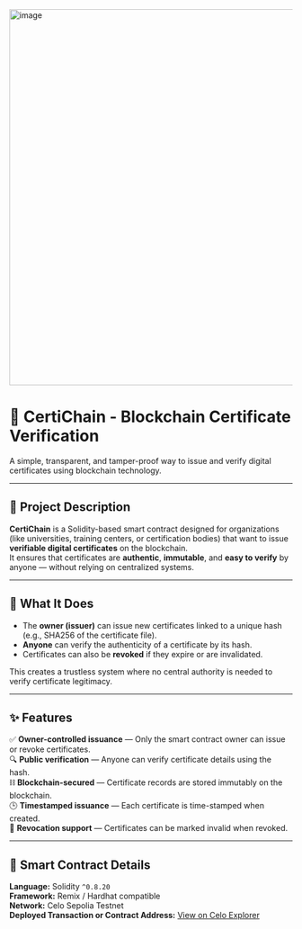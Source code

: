 <img width="1333" height="669" alt="image" src="https://github.com/user-attachments/assets/9398ec03-8a2f-4a03-94d7-64337e48cbfc" />


# 🧾 CertiChain - Blockchain Certificate Verification

A simple, transparent, and tamper-proof way to issue and verify digital certificates using blockchain technology.

---

## 📘 Project Description

**CertiChain** is a Solidity-based smart contract designed for organizations (like universities, training centers, or certification bodies) that want to issue **verifiable digital certificates** on the blockchain.  
It ensures that certificates are **authentic**, **immutable**, and **easy to verify** by anyone — without relying on centralized systems.

---

## 🚀 What It Does

- The **owner (issuer)** can issue new certificates linked to a unique hash (e.g., SHA256 of the certificate file).  
- **Anyone** can verify the authenticity of a certificate by its hash.  
- Certificates can also be **revoked** if they expire or are invalidated.

This creates a trustless system where no central authority is needed to verify certificate legitimacy.

---

## ✨ Features

✅ **Owner-controlled issuance** — Only the smart contract owner can issue or revoke certificates.  
🔍 **Public verification** — Anyone can verify certificate details using the hash.  
⛓️ **Blockchain-secured** — Certificate records are stored immutably on the blockchain.  
🕒 **Timestamped issuance** — Each certificate is time-stamped when created.  
🚫 **Revocation support** — Certificates can be marked invalid when revoked.

---

## 📄 Smart Contract Details

**Language:** Solidity `^0.8.20`  
**Framework:** Remix / Hardhat compatible  
**Network:** Celo Sepolia Testnet  
**Deployed Transaction or Contract Address:** [View on Celo Explorer](https://celo-sepolia.blockscout.com/tx/0xdaf3a6b81f5166168379abaa90ddaf7aa6063792dd2d4a0291dc4f3de71a85c8)  

